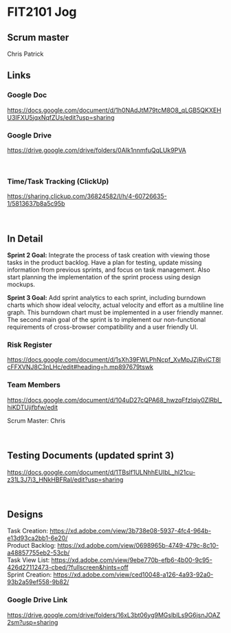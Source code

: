 # FIT2101 Jog

## Scrum master
Chris Patrick

## Links

### Google Doc

<https://docs.google.com/document/d/1h0NAdJtM79tcM8O8_qLGB5QKXEHU3IFXU5jqxNqfZUs/edit?usp=sharing>

### Google Drive

<https://drive.google.com/drive/folders/0AIk1nnmfuQqLUk9PVA>

<br />

### Time/Task Tracking (ClickUp)

<https://sharing.clickup.com/36824582/l/h/4-60726635-1/5813637b8a5c95b>

<br />

## In Detail

**Sprint 2 Goal:** Integrate the process of task creation with viewing those tasks in the product backlog. Have a plan for testing, update missing information from previous sprints, and focus on task management. Also start planning the implementation of the sprint process using design mockups.

**Sprint 3 Goal:** Add sprint analytics to each sprint, including burndown charts which show ideal velocity, actual velocity and effort as a multiline line graph. This burndown chart must be implemented in a user friendly manner. The second main goal of the sprint is to implement our non-functional requirements of cross-browser compatibility and a user friendly UI.

### Risk Register

<https://docs.google.com/document/d/1sXh39FWLPhNcpf_XvMpJZjRviCT8lcFFXVNJ8C3nLHc/edit#heading=h.mp897679tswk>


### Team Members

<https://docs.google.com/document/d/104uD27cQPA68_hwzqFfzlqiy0ZlRbI_hiKDTUjifbfw/edit>

Scrum Master: Chris

<br />

## Testing Documents (updated sprint 3)

<https://docs.google.com/document/d/1TBslf1ULNhhEUIbL_hI21cu-z31L3J7i3_HNkHBFRaI/edit?usp=sharing>

<br />

## Designs

Task Creation: <https://xd.adobe.com/view/3b738e08-5937-4fc4-964b-e13d93ca2bb1-6e20/> <br />
Product Backlog: <https://xd.adobe.com/view/0698965b-4749-479c-8c10-a48857755eb2-53cb/> <br />
Task View List: <https://xd.adobe.com/view/9ebe770b-efb6-4b00-9c95-426d27112473-cbed/?fullscreen&hints=off> <br />
Sprint Creation: <https://xd.adobe.com/view/ced10048-a126-4a93-92a0-93b2a59ef558-9b82/>

### Google Drive Link

<https://drive.google.com/drive/folders/16xL3bt06yg9MGslblLs9G6jsnJOAZ2sm?usp=sharing>
